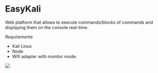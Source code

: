 # EasyKali
Web platform that allows to execute commands/blocks of commands and displaying them on the console real-time.


*Requirements*

- Kali Linux
- Node
- Wifi adapter with monitor mode.



![](https://github.com/jorgermduarte/EasyKali/blob/master/.ignore/application.png)

